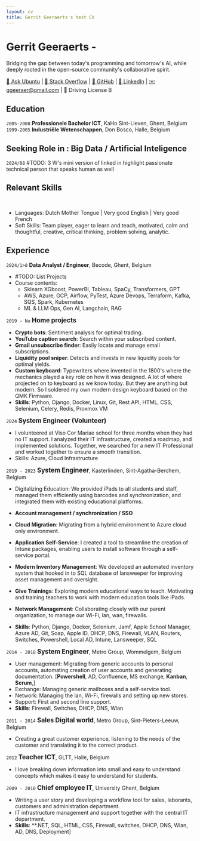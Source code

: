 ```yaml
---
layout: cv
title: Gerrit Geeraerts's test CV
---
```


# Gerrit Geeraerts - 
Bridging the gap between today's programming and tomorrow's AI, while deeply rooted in the open-source community's collaborative spirit.  

<div id="webaddress"><a href="https://askubuntu.com/users/1097288/gerrit-geeraerts?tab=profile">🔗 Ask Ubuntu</a> | <a href="https://stackoverflow.com/users/10213635/gerrit-geeraerts?tab=profile">🔗 Stack Overflow</a> | <a href="https://github.com/GerritGeeraerts">🔗 GitHub</a> | <a href="https://www.linkedin.com/in/gerrit-geeraerts/">🔗 LinkedIn</a> | <a href="mailto:ggeeraer@gmail.com">✉️ ggeeraer@gmail.com</a> | 🪪 Driving License B</div>


## Education
`2005-2008` **Professionele Bachelor ICT**, KaHo Sint-Lieven, Ghent, Belgium  
`1999-2005` **Industriële Wetenschappen**, Don Bosco, Halle, Belgium

## Seeking Role in : Big Data / Artificial Inteligence
`2024/08` #TODO: 3 W's mini version of linked in highlight passionate technical person that speaks human as well

## Relevant Skills
` `
- Languages: Dutch Mother Tongue | Very good English | Very good French
- Soft Skills: 	Team player, eager to learn and teach, motivated, calm and thoughtful, creative, critical thinking, problem solving, analytic.  


## Experience
`2024/1>8` **Data Analyst / Engineer**, Becode, Ghent, Belgium
* #TODO: List Projects
* Course contents:
	* Sklearn XGboost, PowerBI, Tableau, SpaCy, Transformers, GPT  
	* AWS, Azure, GCP, Airflow, PyTest, Azure Devops, Terraform, Kafka, SQS, Spark, Kubernetes  
 	* ML & LLM Ops, Gen AI, Langchain, RAG

`2019 - Nu` <span style="font-size:1.2em;">**Home projects**</span>
* **Crypto bots**: Sentiment analysis for optimal trading. 
* **YouTube caption search**: Search within your subscribed content.
* **Gmail unsubscribe finder**: Easily locate and manage email subscriptions.
* **Liquidity pool sniper**: Detects and invests in new liquidity pools for optimal yields.
* **Custom keyboard**: Typewriters where invented in the 1800's where the mechanics played a key role on how it was designed. A lot of where projected on to keyboard as we know today. But they are anything but modern. So I soldered my own modern design keyboard based on the QMK Firmware.
* **Skills**: Python, Django, Docker, Linux, Git, Rest API, HTML, CSS, Selenium, Celery, Redis, Proxmox VM

`2024` <span style="font-size:1.2em;">**System Engineer (Volunteer)**</span>
* I volunteered at Viso Cor Mariae school for three months when they had no IT support. I analyzed their IT infrastructure, created a roadmap, and implemented solutions. Together, we searched for a new IT Professional and worked together to ensure a smooth transition. 
* Skills: Azure, Cloud Infrastructure

`2019 - 2023` <span style="font-size:1.2em;">**System Engineer**</span>, Kasterlinden, Sint-Agatha-Berchem, Belgium  
* Digitalizing Education: We provided iPads to all students and staff, managed them efficiently using barcodes and synchronization, and integrated them with existing educational platforms. 

* **Account management / synchronization / SSO**
* **Cloud Migration**: Migrating from a hybrid environment to Azure cloud only environment.
* **Application Self-Service**: I created a tool to streamline the creation of Intune packages, enabling users to install software through a self-service portal.
* **Modern Inventory Management**: We developed an automated inventory system that hooked in to SQL database of lansweeper for improving asset management and oversight.
* **Give Trainings**: Exploring modern educational ways to teach. Motivating and training teachers to work with modern education tools like iPads.
* **Network Management**: Collaborating closely with our parent organization, to manage our Wi-Fi, lan, wan, firewalls.
* **Skills**: Python, Django, Docker, Selenium, Jamf, Apple School Manager, Azure AD, Git, Soap, Apple ID, DHCP, DNS, Firewall, VLAN, Routers, Switches, Powershell, Local AD, Intune, Lansweeper, SQL


`2014 - 2018` <span style="font-size:1.2em;">**System Engineer**</span>, Metro Group, Wommelgem, Belgium  
* User management: Migrating from generic accounts to personal accounts, automating creation of user accounts and generating documentation. [**Powershell**, AD, Confluence, MS exchange, **Kanban**, **Scrum**,]
* Exchange: Managing generic mailboxes and a self-service tool.
* Network: Managing the lan, Wi-Fi, firewalls and setting up new stores.
* Support: First and second line support.
* **Skills**: Firewall, Switches, DHCP, DNS, Wlan

`2011 - 2014` <span style="font-size:1.2em;">**Sales Digital world**</span>, Metro Group, Sint-Pieters-Leeuw, Belgium  
* Creating a great customer experience, listening to the needs of the customer and translating it to the correct product.

`2012` <span style="font-size:1.2em;">**Teacher ICT**</span>, GLTT, Halle, Belgium  
* I love breaking down information into small and easy to understand concepts which makes it easy to understand for students.

`2009 - 2010` <span style="font-size:1.2em;">**Chief employee IT**</span>, University Ghent, Belgium  
* Writing a user story and developing a workflow tool for sales, laborants, customers and administration department.
* IT infrastructure management and support together with the central IT department. 
* **Skills**: **.NET, SQL, HTML, CSS, Firewall, switches, DHCP, DNS, Wlan, AD, DNS, Deployment]





<!-- ### Footer

Last updated: May 2013 -->
 

